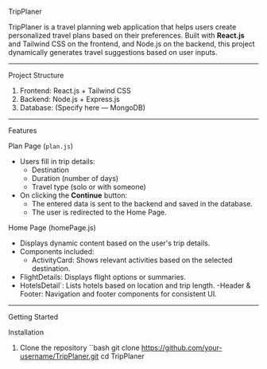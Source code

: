  TripPlaner


TripPlaner is a travel planning web application that helps users create personalized travel plans based on their preferences. Built with **React.js** and Tailwind CSS on the frontend, and Node.js on the backend, this project dynamically generates travel suggestions based on user inputs.

---

 Project Structure

1. Frontend: React.js + Tailwind CSS
2. Backend: Node.js + Express.js
3. Database: (Specify here — MongoDB)

---

 Features

 Plan Page (`plan.js`)
- Users fill in trip details:
  - Destination
  - Duration (number of days)
  - Travel type (solo or with someone)
- On clicking the **Continue** button:
  - The entered data is sent to the backend and saved in the database.
  - The user is redirected to the Home Page.

 Home Page (homePage.js)
- Displays dynamic content based on the user's trip details.
- Components included:
  - ActivityCard: Shows relevant activities based on the selected destination.
 - FlightDetails: Displays flight options or summaries.
  - HotelsDetail`: Lists hotels based on location and trip length.
  -Header & Footer: Navigation and footer components for consistent UI.

---

 Getting Started

 Installation

1. Clone the repository
   ``bash
   git clone https://github.com/your-username/TripPlaner.git
   cd TripPlaner
